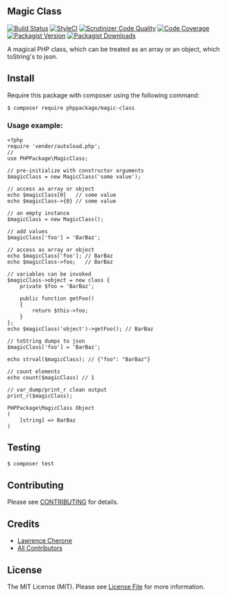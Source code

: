 ## Magic Class

[![Build Status](https://travis-ci.org/phppackage/magic-class.svg?branch=master)](https://travis-ci.org/phppackage/magic-class)
[![StyleCI](https://styleci.io/repos/120748267/shield?branch=master)](https://styleci.io/repos/120748267)
[![Scrutinizer Code Quality](https://scrutinizer-ci.com/g/phppackage/magic-class/badges/quality-score.png?b=master)](https://scrutinizer-ci.com/g/phppackage/magic-class/?branch=master)
[![Code Coverage](https://scrutinizer-ci.com/g/phppackage/magic-class/badges/coverage.png?b=master)](https://scrutinizer-ci.com/g/phppackage/magic-class/code-structure/master/code-coverage)
[![Packagist Version](https://img.shields.io/packagist/v/phppackage/magic-class.svg?style=flat-square)](https://github.com/phppackage/magic-class/releases)
[![Packagist Downloads](https://img.shields.io/packagist/dt/phppackage/magic-class.svg?style=flat-square)](https://packagist.org/packages/phppackage/magic-class)

A magical PHP class, which can be treated as an array or an object, which toString's to json.


## Install

Require this package with composer using the following command:

``` bash
$ composer require phppackage/magic-class
```

### Usage example:

    <?php
    require 'vendor/autoload.php';
    //
    use PHPPackage\MagicClass;
    
    // pre-initialize with constructor arguments
    $magicClass = new MagicClass('some value');
    
    // access as array or object
    echo $magicClass[0]   // some value
    echo $magicClass->{0} // some value
    
    // an empty instance
    $magicClass = new MagicClass();
    
    // add values
    $magicClass['foo'] = 'BarBaz';
    
    // access as array or object
    echo $magicClass['foo']; // BarBaz
    echo $magicClass->foo;   // BarBaz

    // variables can be invoked
    $magicClass->object = new class {
        private $foo = 'BarBaz';

        public function getFoo()
        {
            return $this->foo;
        }
    };
    echo $magicClass('object')->getFoo(); // BarBaz
    
    // toString dumps to json
    $magicClass['foo'] = 'BarBaz';
    
    echo strval($magicClass); // {"foo": "BarBaz"}
    
    // count elements
    echo count($magicClass) // 1
    
    // var_dump/print_r clean output
    print_r($magicClass);
    
    PHPPackage\MagicClass Object
    (
        [string] => BarBaz
    )


## Testing

``` bash
$ composer test
```

## Contributing

Please see [CONTRIBUTING](CONTRIBUTING.md) for details.


## Credits

 - [Lawrence Cherone](http://github.com/phppackage)
 - [All Contributors](../../contributors)

## License

The MIT License (MIT). Please see [License File](LICENSE) for more information.
